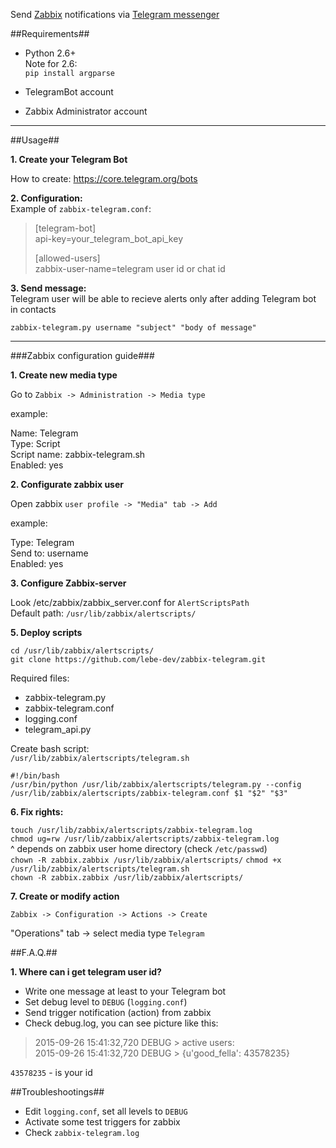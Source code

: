 Send [Zabbix](http://zabbix.com) notifications via [Telegram messenger](https://telegram.org)

##Requirements##

- Python 2.6+  
Note for 2.6:   
`pip install argparse`  

- TelegramBot account  
- Zabbix Administrator account

***


##Usage##

**1. Create your Telegram Bot**

How to create: https://core.telegram.org/bots

**2. Configuration:**    
Example of `zabbix-telegram.conf`:

>[telegram-bot]  
>api-key=your_telegram_bot_api_key
>
>[allowed-users]  
>zabbix-user-name=telegram user id or chat id

**3. Send message:**  
Telegram user will be able to recieve alerts only after adding Telegram bot in contacts

`zabbix-telegram.py username "subject" "body of message"`
  
***
  
###Zabbix configuration guide###

**1. Create new media type**

Go to `Zabbix -> Administration -> Media type`

example:

Name: Telegram  
Type: Script  
Script name: zabbix-telegram.sh  
Enabled: yes  

**2. Configurate zabbix user**

Open zabbix `user profile -> "Media" tab -> Add`

example:

Type: Telegram  
Send to: username  
Enabled: yes  

**3. Configure Zabbix-server**  
  
Look /etc/zabbix/zabbix_server.conf for `AlertScriptsPath`  
Default path: `/usr/lib/zabbix/alertscripts/`

**5. Deploy scripts**  
  
`cd /usr/lib/zabbix/alertscripts/`    
`git clone https://github.com/lebe-dev/zabbix-telegram.git`

Required files:  
- zabbix-telegram.py    
- zabbix-telegram.conf  
- logging.conf  
- telegram_api.py  

Create bash script:  
`/usr/lib/zabbix/alertscripts/telegram.sh`  

`#!/bin/bash`  
`/usr/bin/python /usr/lib/zabbix/alertscripts/telegram.py --config /usr/lib/zabbix/alertscripts/zabbix-telegram.conf $1 "$2" "$3"`

**6. Fix rights:**  
  
`touch /usr/lib/zabbix/alertscripts/zabbix-telegram.log`  
`chmod ug=rw /usr/lib/zabbix/alertscripts/zabbix-telegram.log`  
^ depends on zabbix user home directory (check `/etc/passwd`)  
`chown -R zabbix.zabbix /usr/lib/zabbix/alertscripts/`
`chmod +x /usr/lib/zabbix/alertscripts/telegram.sh`  
`chown -R zabbix.zabbix /usr/lib/zabbix/alertscripts/`   

**7. Create or modify action**

`Zabbix -> Configuration -> Actions -> Create`

"Operations" tab -> select media type `Telegram`


##F.A.Q.##

**1. Where can i get telegram user id?**  
- Write one message at least to your Telegram bot
- Set debug level to `DEBUG` (`logging.conf`)  
- Send trigger notification (action) from zabbix  
- Check debug.log, you can see picture like this:  
  
>2015-09-26 15:41:32,720 DEBUG > active users:  
>2015-09-26 15:41:32,720 DEBUG > {u'good_fella': 43578235}

`43578235` - is your id

##Troubleshootings##

- Edit `logging.conf`, set all levels to `DEBUG`
- Activate some test triggers for zabbix
- Check `zabbix-telegram.log`
